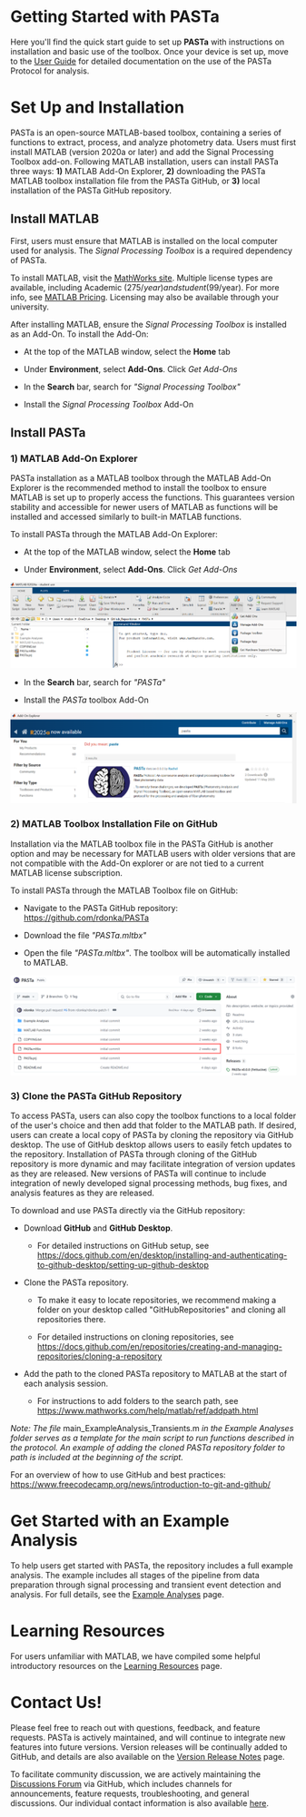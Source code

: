 # Getting Started with PASTa
Here you'll find the quick start guide to set up __PASTa__ with instructions on installation and basic use of the toolbox. Once your device is set up, move to the [User Guide](https://rdonka.github.io/PASTaUserGuide/userguide/userguide/) for detailed documentation on the use of the PASTa Protocol for analysis.

# Set Up and Installation
PASTa is an open-source MATLAB-based toolbox, containing a series of functions to extract, process, and analyze photometry data. Users must first install MATLAB (version 2020a or later) and add the Signal Processing Toolbox add-on. Following MATLAB installation, users can install PASTa three ways: __1)__ MATLAB Add-On Explorer, __2)__ downloading the PASTa MATLAB toolbox installation file from the PASTa GitHub, or __3)__ local installation of the PASTa GitHub repository.

## Install MATLAB
First, users must ensure that MATLAB is installed on the local computer used for analysis. The _Signal Processing Toolbox_ is a required dependency of PASTa.

To install MATLAB, visit the [MathWorks site](https://www.mathworks.com/pricing-licensing.html). Multiple license types are available, including Academic ($275/year) and student ($99/year). For more info, see [MATLAB Pricing](https://www.mathworks.com/pricing-licensing.html). Licensing may also be available through your university.

After installing MATLAB, ensure the _Signal Processing Toolbox_ is installed as an Add-On. To install the Add-On:

- At the top of the MATLAB window, select the __Home__ tab

- Under __Environment__, select __Add-Ons__. Click _Get Add-Ons_

- In the __Search__ bar, search for _"Signal Processing Toolbox"_

- Install the _Signal Processing Toolbox_ Add-On

## Install PASTa

### 1) MATLAB Add-On Explorer
PASTa installation as a MATLAB toolbox through the MATLAB Add-On Explorer is the recommended method to install the toolbox to ensure MATLAB is set up to properly access the functions. This guarantees version stability and accessible for newer users of MATLAB as functions will be installed and accessed similarly to built-in MATLAB functions. 

To install PASTa through the MATLAB Add-On Explorer:

- At the top of the MATLAB window, select the __Home__ tab

- Under __Environment__, select __Add-Ons__. Click _Get Add-Ons_

![png](./img/gettingstarted_2_AddOnExplorer.png)

- In the __Search__ bar, search for _"PASTa"_

- Install the _PASTa_ toolbox Add-On

![png](./img/gettingstarted_3_AddOnExplorerPASTa.png)



### 2) MATLAB Toolbox Installation File on GitHub
Installation via the MATLAB toolbox file in the PASTa GitHub is another option and may be necessary for MATLAB users with older versions that are not compatible with the Add-On explorer or are not tied to a current MATLAB license subscription. 

To install PASTa through the MATLAB Toolbox file on GitHub:

- Navigate to the PASTa GitHub repository: https://github.com/rdonka/PASTa

- Download the file _"PASTa.mltbx"_

- Open the file _"PASTa.mltbx"_. The toolbox will be automatically installed to MATLAB.

![png](./img/gettingstarted_4_mltbxPASTa.png)

### 3) Clone the PASTa GitHub Repository
To access PASTa, users can also copy the toolbox functions to a local folder of the user's choice and then add that folder to the MATLAB path. If desired, users can create a local copy of PASTa by cloning the repository via GitHub desktop. The use of GitHub desktop allows users to easily fetch updates to the repository. Installation of PASTa through cloning of the GitHub repository is more dynamic and may facilitate integration of version updates as they are released. New versions of PASTa will continue to include integration of newly developed signal processing methods, bug fixes, and analysis features as they are released.

To download and use PASTa directly via the GitHub repository:

- Download __GitHub__ and __GitHub Desktop__.

    - For detailed instructions on GitHub setup, see https://docs.github.com/en/desktop/installing-and-authenticating-to-github-desktop/setting-up-github-desktop

- Clone the PASTa repository.

    - To make it easy to locate repositories, we recommend making a folder on your desktop called "GitHubRepositories" and cloning all repositories there. 

    - For detailed instructions on cloning repositories, see https://docs.github.com/en/repositories/creating-and-managing-repositories/cloning-a-repository

- Add the path to the cloned PASTa repository to MATLAB at the start of each analysis session.

    - For instructions to add folders to the search path, see https://www.mathworks.com/help/matlab/ref/addpath.html


_Note: The file_ main_ExampleAnalysis_Transients.m _in the Example Analyses folder serves as a template for the main script to run functions described in the protocol. An example of adding the cloned PASTa repository folder to path is included at the beginning of the script._

For an overview of how to use GitHub and best practices: https://www.freecodecamp.org/news/introduction-to-git-and-github/

# Get Started with an Example Analysis
To help users get started with PASTa, the repository includes a full example analysis. The example includes all stages of the pipeline from data preparation through signal processing and transient event detection and analysis. For full details, see the [Example Analyses](https://rdonka.github.io/PASTaUserGuide/exampleanalyses/) page.

# Learning Resources
For users unfamiliar with MATLAB, we have compiled some helpful introductory resources on the [Learning Resources](https://rdonka.github.io/PASTaUserGuide/learningresources/) page.

# Contact Us!
Please feel free to reach out with questions, feedback, and feature requests. PASTa is actively maintained, and will continue to integrate new features into future versions. Version releases will be continually added to GitHub, and details are also available on the [Version Release Notes](https://rdonka.github.io/PASTaUserGuide/about/releasenotes/) page.

To facilitate community discussion, we are actively maintaining the [Discussions Forum](https://github.com/rdonka/PASTa/discussions) via GitHub, which includes channels for announcements, feature requests, troubleshooting, and general discussions. Our individual contact information is also available [here](https://rdonka.github.io/PASTaUserGuide/contactus/).


